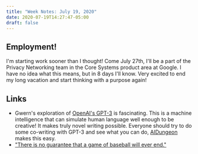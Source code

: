 ```yaml
---
title: "Week Notes: July 19, 2020"
date: 2020-07-19T14:27:47-05:00
draft: false
---
```


## Employment!
I'm starting work sooner than I thought! Come July 27th, I'll be a part of the Privacy Networking team in the Core Systems product area at Google. I have no idea what this means, but in 8 days I'll know. Very excited to end my long vacation and start thinking with a purpose again!

## Links
- Gwern's exploration of [OpenAI's GPT-3](https://www.gwern.net/GPT-3) is fascinating. This is a machine intelligence that can simulate human language well enough to be creative! It makes truly novel writing possible. Everyone should try to do some co-writing with GPT-3 and see what you can do, [AIDungeon](aidungeon.io) makes this easy.
- ["There is no guarantee that a game of baseball will ever end."](https://www.youtube.com/watch?v=MHmnWc2sysc)
